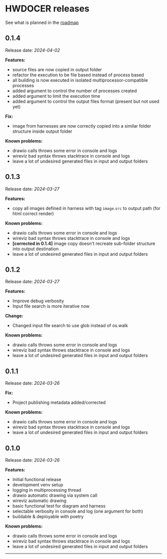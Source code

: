 # HWDOCER releases

See what is planned in the [roadmap][roadmap_file]

## 0.1.4

Release date: _2024-04-02_

**Features:**

- source files are now copied in output folder
- refactor the execution to be file based instead of process based
- all building is now executed in isolated multiprocessor-compatible processes
- added argument to control the number of processes created
- added argument to limit the execution time
- added argument to control the output files format (present but not used yet)

**Fix:**

- image from harnesses are now correctly copied into a similar folder structure inside output folder

**Known problems:**

- drawio calls throws some error in console and logs
- wireviz bad syntax throws stacktrace in console and logs
- leave a lot of undesired generated files in input and output folders

## 0.1.3

Release date: _2024-03-27_

**Features:**

- copy all images defined in harness with tag `image`.`src` to output path (for html correct render)

**Known problems:**

- drawio calls throws some error in console and logs
- wireviz bad syntax throws stacktrace in console and logs
- **[corrected in 0.1.4]** image copy doesn't recreate sub-folder structure into output destination
- leave a lot of undesired generated files in input and output folders

## 0.1.2

Release date: _2024-03-27_

**Features:**

- Improve debug verbosity
- Input file search is more iterative now

**Change:**

- Changed input file search to use glob instead of os.walk

**Known problems:**

- drawio calls throws some error in console and logs
- wireviz bad syntax throws stacktrace in console and logs
- leave a lot of undesired generated files in input and output folders

## 0.1.1

Release date: _2024-03-26_

**Fix:**

- Project publishing metadata added/corrected

**Known problems:**

- drawio calls throws some error in console and logs
- wireviz bad syntax throws stacktrace in console and logs
- leave a lot of undesired generated files in input and output folders

## 0.1.0

Release date: _2024-03-26_

**Features:**

- Initial functional release
- development venv setup
- logging in multiprocessing thread
- drawio automatic drawing via system call
- wireviz automatic drawing
- basic functional test for diagram and harness
- selectable verbosity in console and log (one argument for both)
- buildable & deployable with poetry

**Known problems:**

- drawio calls throws some error in console and logs
- wireviz bad syntax throws stacktrace in console and logs
- leave a lot of undesired generated files in input and output folders

---

[roadmap_file]: roadmap.md
